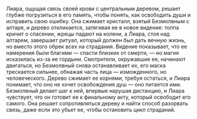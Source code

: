 Лиара, ощущая связь своей крови с центральным деревом, решает глубже погрузиться в его память, чтобы понять, как освободить души и исправить свою ошибку. Она сжимает кристалл, взятый Безмолвным с алтаря, и дерево откликается, затягивая ее в новое видение: толпа кричит о спасении, жрецы падают на колени, а Лиара, стоя над алтарем, завершает ритуал, который должен был дать вечную жизнь, но вместо этого обрек всех на страдания. Видение показывает, что ее намерения были благими — спасти близких от смерти, — но магия исказилась из-за ее гордыни. Смотрители, окружавшие ее, начинают двигаться, но Безмолвный снова останавливает их, его маска трескается сильнее, обнажая часть лица — изможденного, но человеческого. Дерево сжимает ее корнями, требуя остаться, и Лиара понимает, что оно не хочет освобождения душ — оно питается ими. Безмолвный делает шаг к ней, впервые нарушая дистанцию, и Лиара чувствует, что он готовит ее к финальному акту, который освободит его самого. Она решает сопротивляться дереву и найти способ разорвать связь, даже если это убьет ее, чтобы остановить цикл страданий.